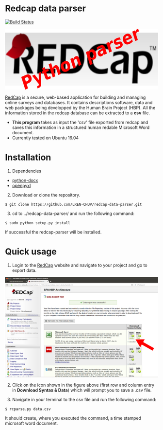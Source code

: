 # Redcap data parser

[![Build Status](https://travis-ci.org/LREN-CHUV/hbp-parser.svg?branch=master)](https://travis-ci.org/LREN-CHUV/hbp-parser)

<img src="docs/redcap_logo.png" width="600" height="200" />

[RedCap](https://lren.chuv.ch/redcap/) is a secure, web-based application for building and managing online surveys and databases.
It contains descriptions software, data and web packages being developped by the Human Brain Project (HBP). All the information stored in the redcap database can be extracted to a **csv** file. 

* **This program** takes as input the 'csv' file exported from redcap and saves this information in a structured human redable Microsoft Word document.
* Currently tested on Ubuntu 16.04

# Installation

1. Dependencies

* [python-docx](https://python-docx.readthedocs.io/en/latest/)
* [openpyxl](https://openpyxl.readthedocs.io/en/default/)

2. Download or clone the repository.

```
$ git clone https://github.com/LREN-CHUV/redcap-data-parser.git
```

3. cd to ../redcap-data-parser/ and run the following command:

```
$ sudo python setup.py install
```
If successful the redcap-parser will be installed. 


# Quick usage

1. Login to the [RedCap](https://lren.chuv.ch/redcap/)  website and navigate to your project and go to export data. 

![alt text](docs/redcap-website.png "The redcap website")

2. Click on the icon shown in the figure above (first row and column entry in **Download Syntax & Data**) which 
   will prompt you to save a .csv file.

3. Navigate in your terminal to the csv file and run the following command:

```
$ rcparse.py data.csv 
```
It should create, where you executed the command, a time stamped microsoft word document.



